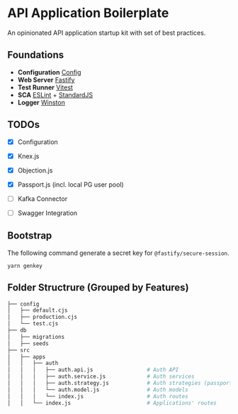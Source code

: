 # API Application Boilerplate

An opinionated API application startup kit with set of best practices.

## Foundations

- **Configuration** [Config](https://www.npmjs.com/package/config)
- **Web Server** [Fastify](https://github.com/fastify/fastify)
- **Test Runner** [Vitest](https://vitest.dev)
- **SCA** [ESLint](https://eslint.org/) + [StandardJS](https://standardjs.com/)
- **Logger** [Winston](https://github.com/winstonjs/winston)

## TODOs

- [x] Configuration
- [x] Knex.js
- [x] Objection.js
- [x] Passport.js (incl. local PG user pool)
- [ ] Kafka Connector
- [ ] Swagger Integration


## Bootstrap

The following command generate a secret key for `@fastify/secure-session`.

`yarn genkey`


## Folder Structrure (Grouped by Features)

```bash
├── config
│   ├── default.cjs
│   ├── production.cjs
│   └── test.cjs
├── db
│   ├── migrations
│   ├── seeds
├── src
│   ├── apps
│   │   ├── auth
│   │   │   ├── auth.api.js                 # Auth API
│   │   │   ├── auth.service.js             # Auth services
│   │   │   ├── auth.strategy.js            # Auth strategies (passport.js based)
│   │   │   └── auth.model.js               # Auth models
│   │   │   └── index.js                    # Auth routes
│   │   └── index.js                        # Applications' routes
```
